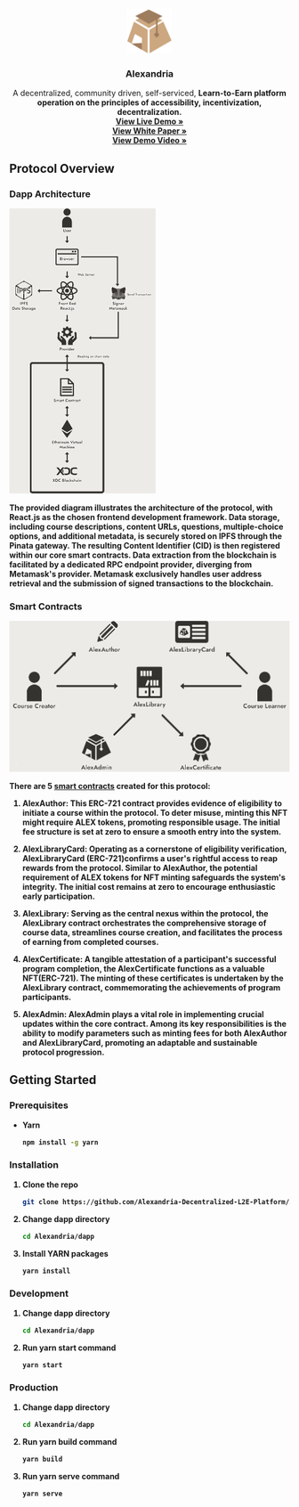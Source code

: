 <div align="center">
  <a href="[https://github.com/othneildrew/Best-README-Template](https://github.com/Alexandria-Decentralized-L2E-Platform/Alexandria/)">
    <img src="images/alexandriaLogo.svg" alt="Logo" width="80" height="80">
  </a>

  <h3 align="center">Alexandria</h3>

  <p align="center">
A decentralized, community driven, self-serviced, <strong>Learn-to-Earn</striong> platform operation on the principles of accessibility, incentivization, decentralization.    <br />
    <a href="https://alexandria-orcin.vercel.app"><strong>View Live Demo »</strong></a> <br />
    <a href="https://alexandria-orcin.vercel.app"><strong>View White Paper »</strong></a> <br />
    <a href="https://alexandria-orcin.vercel.app"><strong>View Demo Video »</strong></a>
  </p>
</div>

## Protocol Overview

### Dapp Architecture

![Logo](images/dappArchitecture.png)

The provided diagram illustrates the architecture of the protocol, with React.js as the chosen frontend development framework. Data storage, including course descriptions, content URLs, questions, multiple-choice options, and additional metadata, is securely stored on IPFS through the Pinata gateway. The resulting Content Identifier (CID) is then registered within our core smart contracts. Data extraction from the blockchain is facilitated by a dedicated RPC endpoint provider, diverging from Metamask's provider. Metamask exclusively handles user address retrieval and the submission of signed transactions to the blockchain.

### Smart Contracts

![Logo](images/smartContractArchitecture.png)

There are 5 [smart contracts](https://github.com/Alexandria-Decentralized-L2E-Platform/Alexandria/tree/main/contracts/contracts) created for this protocol:

1. **AlexAuthor:** This ERC-721 contract provides evidence of eligibility to initiate a course within the protocol. To deter misuse, minting this NFT might require ALEX tokens, promoting responsible usage. The initial fee structure is set at zero to ensure a smooth entry into the system.

2. **AlexLibraryCard:** Operating as a cornerstone of eligibility verification, AlexLibraryCard (ERC-721)confirms a user's rightful access to reap rewards from the protocol. Similar to AlexAuthor, the potential requirement of ALEX tokens for NFT minting safeguards the system's integrity. The initial cost remains at zero to encourage enthusiastic early participation.

3. **AlexLibrary:** Serving as the central nexus within the protocol, the AlexLibrary contract orchestrates the comprehensive storage of course data, streamlines course creation, and facilitates the process of earning from completed courses.

4. **AlexCertificate:** A tangible attestation of a participant's successful program completion, the AlexCertificate functions as a valuable NFT(ERC-721). The minting of these certificates is undertaken by the AlexLibrary contract, commemorating the achievements of program participants.

5. **AlexAdmin:** AlexAdmin plays a vital role in implementing crucial updates within the core contract. Among its key responsibilities is the ability to modify parameters such as minting fees for both AlexAuthor and AlexLibraryCard, promoting an adaptable and sustainable protocol progression.


## Getting Started

### Prerequisites

- Yarn
  ```sh
  npm install -g yarn
  ```

### Installation

1. Clone the repo
   ```sh
   git clone https://github.com/Alexandria-Decentralized-L2E-Platform/Alexandria.git
   ```
2. Change dapp directory
   ```sh
   cd Alexandria/dapp
   ```
3. Install YARN packages
   ```sh
   yarn install
   ```

### Development

1. Change dapp directory
   ```sh
   cd Alexandria/dapp
   ```
2. Run yarn start command
   ```sh
   yarn start
   ```

### Production

1. Change dapp directory
   ```sh
   cd Alexandria/dapp
   ```
2. Run yarn build command
   ```sh
   yarn build
   ```
3. Run yarn serve command
   ```sh
   yarn serve
   ```